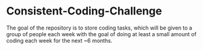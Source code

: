 # Consistent-Coding-Challenge
The goal of the repository is to store coding tasks, which will be given to a group of people each week with the goal of doing at least a small amount of coding each week for the next ~6 months.
